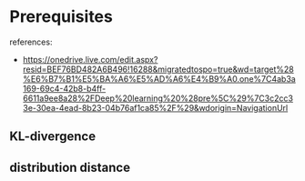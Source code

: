 # Prerequisites
references:
- https://onedrive.live.com/edit.aspx?resid=BEF76BD482A6B496!16288&migratedtospo=true&wd=target%28%E6%B7%B1%E5%BA%A6%E5%AD%A6%E4%B9%A0.one%7C4ab3a169-69c4-42b8-b4ff-6611a9ee8a28%2FDeep%20learning%20%28pre%5C%29%7C3c2cc33e-30ea-4ead-8b23-04b76af1ca85%2F%29&wdorigin=NavigationUrl


## KL-divergence


## distribution distance